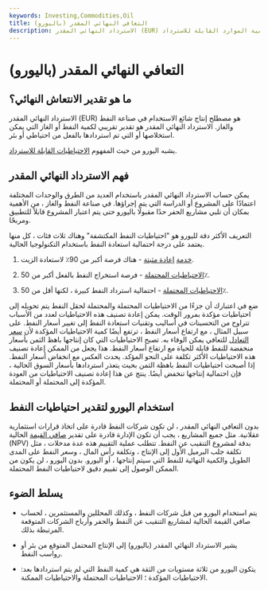 ```yaml
---
keywords: Investing,Commodities,Oil
title: التعافي النهائي المقدر (باليورو)
description: الاسترداد النهائي المقدر (EUR) هو مصطلح إنتاج يستخدم في صناعة النفط والغاز لوصف كمية الموارد القابلة للاسترداد.
---
```


# التعافي النهائي المقدر (باليورو)
## ما هو تقدير الانتعاش النهائي؟

الاسترداد النهائي المقدر (EUR) هو مصطلح إنتاج شائع الاستخدام في صناعة النفط والغاز. الاسترداد النهائي المقدر هو تقدير تقريبي لكمية النفط أو الغاز التي يمكن استخلاصها أو التي تم استردادها بالفعل من احتياطي أو بئر.

يشبه اليورو من حيث المفهوم [الاحتياطيات القابلة للاسترداد](/recoverabel-reserve).

## فهم الاسترداد النهائي المقدر

يمكن حساب الاسترداد النهائي المقدر باستخدام العديد من الطرق والوحدات المختلفة اعتمادًا على المشروع أو الدراسة التي يتم إجراؤها. في صناعة النفط والغاز ، من الأهمية بمكان أن تلبي مشاريع الحفر حدًا مقبولًا باليورو حتى يتم اعتبار المشروع قابلاً للتطبيق ومربحًا.

التعريف الأكثر دقة لليورو هو "احتياطيات النفط المكتشفة" وهناك ثلاث فئات ، كل منها يعتمد على درجة احتمالية استعادة النفط باستخدام التكنولوجيا الحالية.

1. [خدمة](/proven-reserves) [إعادة مثبتة](/proven-reserves) - هناك فرصة أكبر من 90٪ لاستعادة الزيت.

1. [الاحتياطيات المحتملة](/probable-reserves) - فرصة استخراج النفط بالفعل أكبر من 50٪.

1. [الاحتياطيات المحتملة](/possible-reserves) - احتمالية استرداد النفط كبيرة ، لكنها أقل من 50٪.

ضع في اعتبارك أن جزءًا من الاحتياطيات المحتملة والمحتملة لحقل النفط يتم تحويله إلى احتياطيات مؤكدة بمرور الوقت. يمكن إعادة تصنيف هذه الاحتياطيات لعدد من الأسباب تتراوح من التحسينات في أساليب وتقنيات استعادة النفط إلى تغيير أسعار النفط. على سبيل المثال ، مع ارتفاع أسعار النفط ، ترتفع أيضًا كمية الاحتياطيات المؤكدة لأن [سعر التعادل](/breakeven-price) للتعافي يمكن الوفاء به. تصبح الاحتياطيات التي كان إنتاجها باهظ الثمن بأسعار منخفضة للنفط قابلة للحياة مع ارتفاع أسعار النفط. هذا يجعل من الممكن إعادة تصنيف هذه الاحتياطيات الأكثر تكلفة على النحو المؤكد. يحدث العكس مع انخفاض أسعار النفط. إذا أصبحت احتياطيات النفط باهظة الثمن بحيث يتعذر استردادها بأسعار السوق الحالية ، فإن احتمالية إنتاجها تنخفض أيضًا. ينتج عن هذا إعادة تصنيف الاحتياطيات من العودة المؤكدة إلى المحتملة أو المحتملة.

## استخدام اليورو لتقدير احتياطيات النفط

بدون التعافي النهائي المقدر ، لن تكون شركات النفط قادرة على اتخاذ قرارات استثمارية عقلانية. مثل جميع المشاريع ، يجب أن تكون الإدارة قادرة على تقدير [صافي القيمة](/npv) الحالية (NPV) بدقة لمشروع التنقيب عن النفط. تتطلب عملية التقييم هذه عدة مدخلات ، مثل تكلفة جلب البرميل الأول إلى الإنتاج ، وتكلفة رأس المال ، وسعر النفط على المدى الطويل والكمية النهائية للنفط التي سيتم إنتاجها ، أو اليورو. بدون اليورو ، لن يكون من الممكن الوصول إلى تقييم دقيق لاحتياطيات النفط المحتملة.

## يسلط الضوء

- يتم استخدام اليورو من قبل شركات النفط ، وكذلك المحللين والمستثمرين ، لحساب صافي القيمة الحالية لمشاريع التنقيب عن النفط والحفر وأرباح الشركات المتوقعة المرتبطة بذلك.

- يشير الاسترداد النهائي المقدر (باليورو) إلى الإنتاج المحتمل المتوقع من بئر أو رواسب النفط.

- يتكون اليورو من ثلاثة مستويات من الثقة هي كمية النفط التي لم يتم استردادها بعد: الاحتياطيات المؤكدة ؛ الاحتياطيات المحتملة والاحتياطيات الممكنة.

